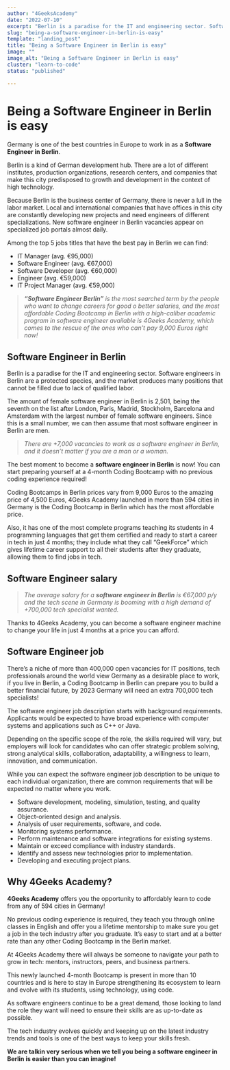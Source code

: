 ```yaml
---
author: "4GeeksAcademy"
date: "2022-07-10"
excerpt: "Berlin is a paradise for the IT and engineering sector. Software engineers in Berlin are a protected species, and the market produces many positions that cannot be filled due to lack of qualified labor."
slug: "being-a-software-engineer-in-berlin-is-easy"
template: "landing_post"
title: "Being a Software Engineer in Berlin is easy"
image: ""
image_alt: "Being a Software Engineer in Berlin is easy"
cluster: "learn-to-code"
status: "published"

---
```


# Being a Software Engineer in Berlin is easy

Germany is one of the best countries in Europe to work in as a **Software Engineer in Berlin**.

Berlin is a kind of German development hub. There are a lot of different institutes, production organizations, research centers, and companies that make this city predisposed to growth and development in the context of high technology.

Because Berlin is the business center of Germany, there is never a lull in the labor market. Local and international companies that have offices in this city are constantly developing new projects and need engineers of different specializations. New software engineer in Berlin vacancies appear on specialized job portals almost daily.

Among the top 5 jobs titles that have the best pay in Berlin we can find:

- IT Manager (avg. €95,000)
- Software Engineer (avg. €67,000)
- Software Developer (avg. €60,000)
- Engineer (avg. €59,000)
- IT Project Manager (avg. €59,000)

> ***“Software Engineer Berlin”** is the most searched term by the people who want to change careers for good o better salaries, and the most affordable Coding Bootcamp in Berlin with a high-caliber academic program in software engineer available is 4Geeks Academy, which comes to the rescue of the ones who can’t pay 9,000 Euros right now!*
> 

## Software Engineer in Berlin

Berlin is a paradise for the IT and engineering sector. Software engineers in Berlin are a protected species, and the market produces many positions that cannot be filled due to lack of qualified labor.

The amount of female software engineer in Berlin is 2,501, being the seventh on the list after London, Paris, Madrid, Stockholm, Barcelona and Amsterdam with the largest number of female software engineers. Since this is a small number, we can then assume that most software engineer in Berlin are men.

> *There are +7,000 vacancies to work as a software engineer in Berlin, and it doesn’t matter if you are a man or a woman.*
> 

The best moment to become a **software engineer in Berlin** is now! You can start preparing yourself at a 4-month Coding Bootcamp with no previous coding experience required!

Coding Bootcamps in Berlin prices vary from 9,000 Euros to the amazing price of 4,500 Euros, 4Geeks Academy launched in more than 594 cities in Germany is the Coding Bootcamp in Berlin which has the most affordable price.

Also, it has one of the most complete programs teaching its students in 4 programming languages that get them certified and ready to start a career in tech in just 4 months; they include what they call “GeekForce” which gives lifetime career support to all their students after they graduate, allowing them to find jobs in tech.

## Software Engineer salary

> *The average salary for a **software engineer in Berlin** is €67,000 p/y and the tech scene in Germany is booming with a high demand of +700,000 tech specialist wanted.*
> 

Thanks to 4Geeks Academy, you can become a software engineer machine to change your life in just 4 months at a price you can afford.

## Software Engineer job

There’s a niche of more than 400,000 open vacancies for IT positions, tech professionals around the world view Germany as a desirable place to work, if you live in Berlin, a Coding Bootcamp in Berlin can prepare you to build a better financial future, by 2023 Germany will need an extra 700,000 tech specialists!

The software engineer job description starts with background requirements. Applicants would  be expected to have broad experience with computer systems and applications such as C++ or Java.

Depending on the specific scope of the role, the skills required will vary, but employers will look for candidates who can offer strategic problem solving, strong analytical skills, collaboration, adaptability, a willingness to learn, innovation, and communication.

While you can expect the software engineer job description to be unique to each individual organization, there are common requirements that will be expected no matter where you work.

- Software development, modeling, simulation, testing, and quality assurance.
- Object-oriented design and analysis.
- Analysis of user requirements, software, and code.
- Monitoring systems performance.
- Perform maintenance and software integrations for existing systems.
- Maintain or exceed compliance with industry standards.
- Identify and assess new technologies prior to implementation.
- Developing and executing project plans.

## Why 4Geeks Academy?

**4Geeks Academy** offers you the opportunity to affordably learn to code from any of 594 cities in Germany!

No previous coding experience is required, they teach you through online classes in English and offer you a lifetime mentorship to make sure you get a job in the tech industry after you graduate. It’s easy to start and at a better rate than any other Coding Bootcamp in the Berlin market.

At 4Geeks Academy there will always be someone to navigate your path to grow in tech: mentors, instructors, peers, and business partners.

This newly launched 4-month Bootcamp is present in more than 10 countries and is here to stay in Europe strengthening its ecosystem to learn and evolve with its students, using technology, using code.

As software engineers continue to be a great demand, those looking to land the role they want will need to ensure their skills are as up-to-date as possible.

The tech industry evolves quickly and keeping up on the latest industry trends and tools is one of the best ways to keep your skills fresh.

**We are talkin very serious when we tell you being a software engineer in Berlin is easier than you can imagine!**
